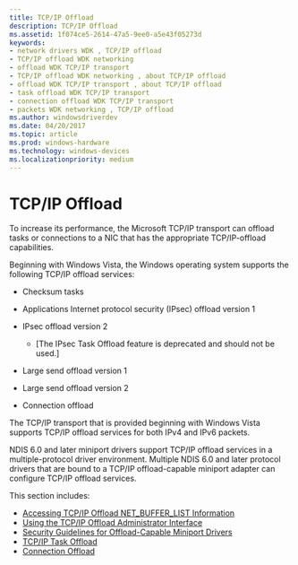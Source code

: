```yaml
---
title: TCP/IP Offload
description: TCP/IP Offload
ms.assetid: 1f074ce5-2614-47a5-9ee0-a5e43f05273d
keywords:
- network drivers WDK , TCP/IP offload
- TCP/IP offload WDK networking
- offload WDK TCP/IP transport
- TCP/IP offload WDK networking , about TCP/IP offload
- offload WDK TCP/IP transport , about TCP/IP offload
- task offload WDK TCP/IP transport
- connection offload WDK TCP/IP transport
- packets WDK networking , TCP/IP offload
ms.author: windowsdriverdev
ms.date: 04/20/2017
ms.topic: article
ms.prod: windows-hardware
ms.technology: windows-devices
ms.localizationpriority: medium
---
```


# TCP/IP Offload





To increase its performance, the Microsoft TCP/IP transport can offload tasks or connections to a NIC that has the appropriate TCP/IP-offload capabilities.

Beginning with Windows Vista, the Windows operating system supports the following TCP/IP offload services:

-   Checksum tasks

-   Applications Internet protocol security (IPsec) offload version 1

-   IPsec offload version 2
    - \[The IPsec Task Offload feature is deprecated and should not be used.\]

-   Large send offload version 1

-   Large send offload version 2

-   Connection offload

The TCP/IP transport that is provided beginning with Windows Vista supports TCP/IP offload services for both IPv4 and IPv6 packets.

NDIS 6.0 and later miniport drivers support TCP/IP offload services in a multiple-protocol driver environment. Multiple NDIS 6.0 and later protocol drivers that are bound to a TCP/IP offload-capable miniport adapter can configure TCP/IP offload services.

This section includes:

-   [Accessing TCP/IP Offload NET\_BUFFER\_LIST Information](accessing-tcp-ip-offload-net-buffer-list-information.md)
-   [Using the TCP/IP Offload Administrator Interface](using-the-tcp-ip-offload-administrator-interface.md)
-   [Security Guidelines for Offload-Capable Miniport Drivers](security-guidelines-for-offload-capable-miniport-drivers.md)
-   [TCP/IP Task Offload](task-offload.md)
-   [Connection Offload](connection-offload.md)

 

 





